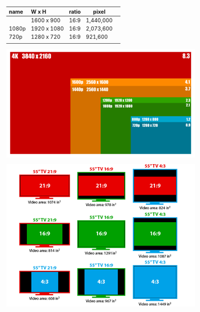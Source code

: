 | name  | W x H       | ratio | pixel     |      |
| :---- | :---------- | ----- | --------- | ---- |
|       | 1600 x 900  | 16:9  | 1,440,000 |      |
| 1080p | 1920 x 1080 | 16:9  | 2,073,600 |      |
| 720p  | 1280 x 720  | 16:9  | 921,600   |      |
|       |             |       |           |      |




![common-screen-res](./assets/common-screen-res.png)

![black-bars-aspect-ratio](./assets/black-bars-aspect-ratio.png)